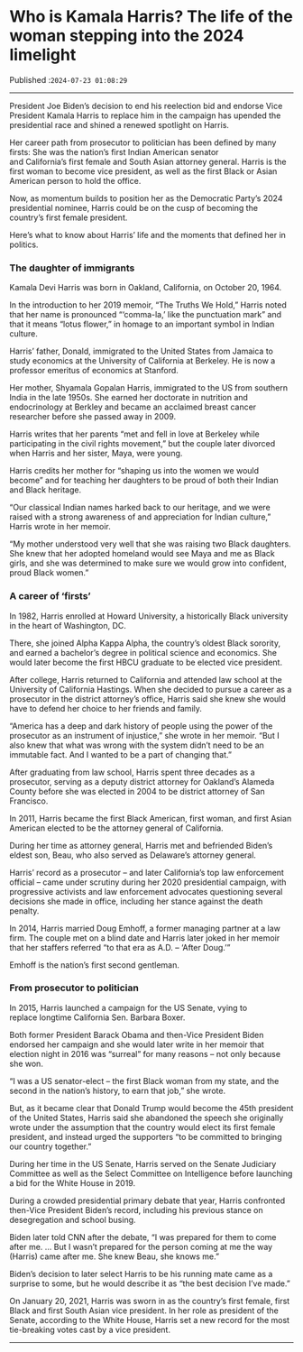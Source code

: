 # Who is Kamala Harris? The life of the woman stepping into the 2024 limelight

Published :`2024-07-23 01:08:29`

---

President Joe Biden’s decision to end his reelection bid and endorse Vice President Kamala Harris to replace him in the campaign has upended the presidential race and shined a renewed spotlight on Harris.

Her career path from prosecutor to politician has been defined by many firsts: She was the nation’s first Indian American senator and California’s first female and South Asian attorney general. Harris is the first woman to become vice president, as well as the first Black or Asian American person to hold the office.

Now, as momentum builds to position her as the Democratic Party’s 2024 presidential nominee, Harris could be on the cusp of becoming the country’s first female president.

Here’s what to know about Harris’ life and the moments that defined her in politics.

### The daughter of immigrants

Kamala Devi Harris was born in Oakland, California, on October 20, 1964.

In the introduction to her 2019 memoir, “The Truths We Hold,” Harris noted that her name is pronounced “‘comma-la,’ like the punctuation mark” and that it means “lotus flower,” in homage to an important symbol in Indian culture.

Harris’ father, Donald, immigrated to the United States from Jamaica to study economics at the University of California at Berkeley. He is now a professor emeritus of economics at Stanford.

Her mother, Shyamala Gopalan Harris, immigrated to the US from southern India in the late 1950s. She earned her doctorate in nutrition and endocrinology at Berkley and became an acclaimed breast cancer researcher before she passed away in 2009.

Harris writes that her parents “met and fell in love at Berkeley while participating in the civil rights movement,” but the couple later divorced when Harris and her sister, Maya, were young.

Harris credits her mother for “shaping us into the women we would become” and for teaching her daughters to be proud of both their Indian and Black heritage.

“Our classical Indian names harked back to our heritage, and we were raised with a strong awareness of and appreciation for Indian culture,” Harris wrote in her memoir.

“My mother understood very well that she was raising two Black daughters. She knew that her adopted homeland would see Maya and me as Black girls, and she was determined to make sure we would grow into confident, proud Black women.”

### A career of ‘firsts’

In 1982, Harris enrolled at Howard University, a historically Black university in the heart of Washington, DC.

There, she joined Alpha Kappa Alpha, the country’s oldest Black sorority, and earned a bachelor’s degree in political science and economics. She would later become the first HBCU graduate to be elected vice president.

After college, Harris returned to California and attended law school at the University of California Hastings. When she decided to pursue a career as a prosecutor in the district attorney’s office, Harris said she knew she would have to defend her choice to her friends and family.

“America has a deep and dark history of people using the power of the prosecutor as an instrument of injustice,” she wrote in her memoir. “But I also knew that what was wrong with the system didn’t need to be an immutable fact. And I wanted to be a part of changing that.”

After graduating from law school, Harris spent three decades as a prosecutor, serving as a deputy district attorney for Oakland’s Alameda County before she was elected in 2004 to be district attorney of San Francisco.

In 2011, Harris became the first Black American, first woman, and first Asian American elected to be the attorney general of California.

During her time as attorney general, Harris met and befriended Biden’s eldest son, Beau, who also served as Delaware’s attorney general.

Harris’ record as a prosecutor – and later California’s top law enforcement official – came under scrutiny during her 2020 presidential campaign, with progressive activists and law enforcement advocates questioning several decisions she made in office, including her stance against the death penalty.

In 2014, Harris married Doug Emhoff, a former managing partner at a law firm. The couple met on a blind date and Harris later joked in her memoir that her staffers referred “to that era as A.D. – ‘After Doug.’”

Emhoff is the nation’s first second gentleman.

### From prosecutor to politician

In 2015, Harris launched a campaign for the US Senate, vying to replace longtime California Sen. Barbara Boxer.

Both former President Barack Obama and then-Vice President Biden endorsed her campaign and she would later write in her memoir that election night in 2016 was “surreal” for many reasons – not only because she won.

“I was a US senator-elect – the first Black woman from my state, and the second in the nation’s history, to earn that job,” she wrote.

But, as it became clear that Donald Trump would become the 45th president of the United States, Harris said she abandoned the speech she originally wrote under the assumption that the country would elect its first female president, and instead urged the supporters “to be committed to bringing our country together.”

During her time in the US Senate, Harris served on the Senate Judiciary Committee as well as the Select Committee on Intelligence before launching a bid for the White House in 2019.

During a crowded presidential primary debate that year, Harris confronted then-Vice President Biden’s record, including his previous stance on desegregation and school busing.

Biden later told CNN after the debate, “I was prepared for them to come after me. … But I wasn’t prepared for the person coming at me the way (Harris) came after me. She knew Beau, she knows me.”

Biden’s decision to later select Harris to be his running mate came as a surprise to some, but he would describe it as “the best decision I’ve made.”

On January 20, 2021, Harris was sworn in as the country’s first female, first Black and first South Asian vice president. In her role as president of the Senate, according to the White House, Harris set a new record for the most tie-breaking votes cast by a vice president.

---


